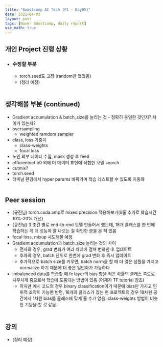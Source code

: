 ```yaml
---
title: "Boostcamp AI Tech (P1 - Day05)"
date: 2021-04-02
layout: post
tags: [Naver Boostcamp, daily report]
use_math: true
---
```


## 개인 Project 진행 상황
* ### 수정할 부분
    * torch.seed도 고정 (random만 했었음)
    * (정리 예정)
<br><br>

## 생각해볼 부분 (continued)
* Gradient accumulation & batch_size를 늘리는 것 - 정확히 동일한 것인지? 차이가 있는지?
* oversampling
    * weighted ramdom sampler
* class, loss 가중치
    * class-weights
    * focal loss
* 노인 외부 데이터 수집, mask 생성 후 feed
* efficientnet b0 외에 더 데이터 표현에 적합한 모델 search
* cutmix?
* torch.seed
* 터미널 환경에서 hyper params 바꿔가며 학습 테스트할 수 있도록 자동화
<br><br>

## Peer session
* (규진님) torch.cuda.amp로 mixed precision 적용해보기(6줄 추가로 학습시간 10%-20% 개선)
* (규진님) 3 조건 별로 end-to-end 모델 만들어서 했는데, 18개 클래스를 한 번에 학습하는 게 더 성능이 잘 나오는 걸 확인한 분을 본 적 있음
* focal loss, mixup 시도해볼 예정
* Gradient accumulation과 batch_size 늘리는 것의 차이
    * 전자의 경우, grad 변화가 여러 차례에 걸쳐 변화한 후 업데이트
    * 후자의 경우, batch 단위로 한번에 grad 변화 후 즉시 업데이트
    * 추가적으로 batch size를 키우면, batch norm을 할 때 더 많은 샘플을 가지고 normalize 하기 때문에 더 좋은 일반화가 가능하다
* imbalanced data를 학습할 때 fc layer의 bias 항을 적은 확률의 클래스 쪽으로 치우치게 줌으로서 학습에 도움되는 방법이 있음 (어제자 TF tutorial 참조)
    * 하지만 예시 코드의 경우 binary classification이기 때문에 bias만 가지고 인위적 조작이 가능한 반면, 18개의 클래스가 있는 현 프로젝트의 경우 18차원 공간에서 1차원 bias를 클래스에 맞게 줄 수가 없음. class-weights 방법이 비슷한 기능을 할 것 같음.
<br><br>

## 강의
* (정리 예정)
<br><br>
